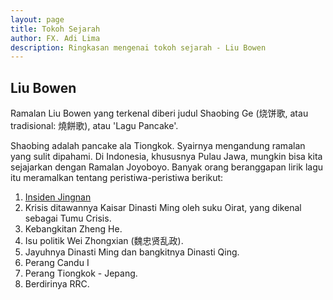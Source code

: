 ```yaml
---
layout: page
title: Tokoh Sejarah
author: FX. Adi Lima
description: Ringkasan mengenai tokoh sejarah - Liu Bowen
---
```


## Liu Bowen

Ramalan Liu Bowen yang terkenal diberi judul Shaobing Ge (烧饼歌, atau tradisional: 燒餅歌), atau 'Lagu Pancake'.

Shaobing adalah pancake ala Tiongkok. Syairnya mengandung ramalan yang sulit dipahami. Di Indonesia, khususnya
Pulau Jawa, mungkin bisa kita sejajarkan dengan Ramalan Joyoboyo. Banyak orang beranggapan lirik lagu itu 
meramalkan tentang peristiwa-peristiwa berikut:

1. [Insiden Jingnan](/insiden-jingnan/bab1)
2. Krisis ditawannya Kaisar Dinasti Ming oleh suku Oirat, yang dikenal sebagai Tumu Crisis.
3. Kebangkitan Zheng He.
4. Isu politik Wei Zhongxian (魏忠贤乱政).
5. Jayuhnya Dinasti Ming dan bangkitnya Dinasti Qing.
6. Perang Candu I
7. Perang Tiongkok - Jepang.
8. Berdirinya RRC.

